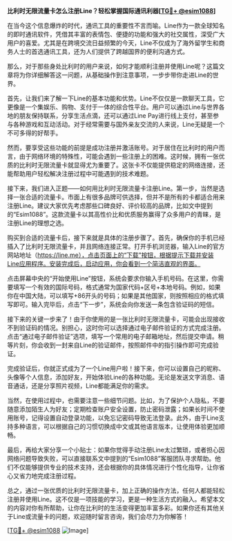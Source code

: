 **比利时无限流量卡怎么注册Line？轻松掌握国际通讯利器[[TG💪+ @esim1088](https://t.me/s/esim1088)]**

在当今这个信息爆炸的时代，通讯工具的重要性不言而喻。Line作为一款全球知名的即时通讯软件，凭借其丰富的表情包、便捷的功能和强大的社交属性，深受广大用户的喜爱。尤其是在跨境交流日益频繁的今天，Line不仅成为了海外留学生和商务人士的首选通讯工具，还为人们提供了跨越国界的便利沟通方式。

那么，对于那些身处比利时的用户来说，如何才能顺利注册并使用Line呢？这篇文章将为你详细解答这一问题，从基础操作到注意事项，一步步带你走进Line的世界。

首先，让我们来了解一下Line的基本功能和优势。Line不仅仅是一款聊天工具，它更像是一个集娱乐、购物、支付于一体的综合性平台。用户可以通过Line与世界各地的朋友保持联系，分享生活点滴，还可以通过Line Pay进行线上支付，甚至参与各种游戏和互动活动。对于经常需要与国外亲友交流的人来说，Line无疑是一个不可多得的好帮手。

然而，要享受这些功能的前提是成功注册并激活账号。对于居住在比利时的用户而言，由于网络环境的特殊性，可能会遇到一些注册上的困难。这时候，拥有一张优质的比利时无限流量卡就显得尤为重要了。这张卡不仅能提供稳定的网络连接，还能帮助用户轻松解决注册过程中可能遇到的技术难题。

接下来，我们进入正题——如何用比利时无限流量卡注册Line。第一步，当然是选择一张合适的流量卡。市面上有很多品牌可供选择，但并不是所有的卡都适合用来注册Line。建议大家优先考虑那些口碑良好、评价较高的品牌，比如文中提到的“Esim1088”。这款流量卡以其高性价比和优质服务赢得了众多用户的青睐，是注册Line的理想之选。

购买到合适的流量卡后，接下来就是具体的注册步骤了。首先，确保你的手机已经插入了比利时无限流量卡，并且网络连接正常。打开手机浏览器，输入Line的官方网站地址（https://line.me），点击页面上的“下载”按钮，根据提示下载并安装Line应用程序。安装完成后，启动应用，你会看到一个简洁直观的界面。

点击屏幕中央的“开始使用Line”按钮，系统会要求你输入手机号码。在这里，你需要填写一个有效的国际号码，格式通常为国家代码+区号+本地号码。例如，如果你在中国大陆，可以填写+86开头的号码；如果是其他国家，则按照相应的格式填写即可。输入完毕后，点击“下一步”，系统会向你发送一条包含验证码的短信。

接下来的关键一步来了！由于你使用的是一张比利时无限流量卡，可能会出现接收不到验证码的情况。别担心，这时你可以选择通过电子邮件验证的方式完成注册。点击“通过电子邮件验证”选项，填写一个常用的电子邮箱地址，然后提交申请。稍等片刻，你会收到一封来自Line的验证邮件，按照邮件中的指引操作即可完成验证。

完成验证后，你就正式成为了一个Line用户啦！接下来，你可以设置自己的昵称、头像等个人信息，添加好友，开始体验Line的各种功能。无论是发送文字消息、语音通话，还是分享照片视频，Line都能满足你的需求。

当然，在使用过程中，也需要注意一些细节问题。比如，为了保护个人隐私，不要随意添加陌生人为好友；定期检查账户安全设置，防止密码泄露；如果长时间不使用账号，记得设置自动登录功能，以免忘记密码导致无法登录。此外，由于Line支持多种语言，可以根据自己的习惯切换成中文或其他语言版本，让使用体验更加顺畅。

最后，再给大家分享一个小贴士：如果你觉得手动注册Line太过繁琐，或者担心因网络问题导致失败，可以直接联系文中提到的“Esim1088”客服团队寻求帮助。他们不仅能够提供专业的技术支持，还会根据你的具体情况进行个性化指导，让你省心又省力地完成注册过程。

总之，通过一张优质的比利时无限流量卡，加上正确的操作方法，任何人都能轻松注册并使用Line。这不仅是一项技能的学习，更是一种生活方式的融入。希望本文的内容对你有所帮助，让你在比利时的生活变得更加丰富多彩。如果你还有其他关于Line或流量卡的问题，欢迎随时留言咨询，我们会尽力为你解答！

[[TG💪+ @esim1088](https://t.me/s/esim1088) ![Image](https://i.postimg.cc/4NQfJmqS/Snipaste-2025-05-13-00-14-12.png)]